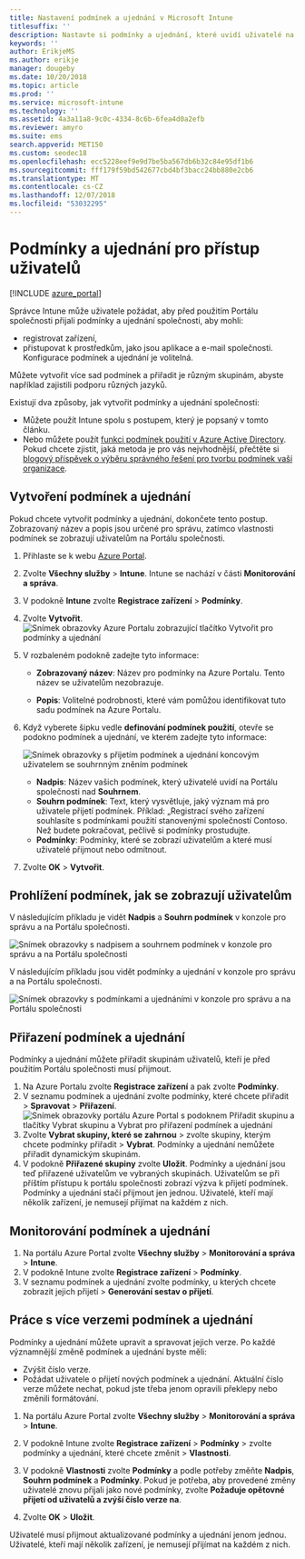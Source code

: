 ```yaml
---
title: Nastavení podmínek a ujednání v Microsoft Intune
titlesuffix: ''
description: Nastavte si podmínky a ujednání, které uvidí uživatelé na Portálu společnosti pro Intune.
keywords: ''
author: ErikjeMS
ms.author: erikje
manager: dougeby
ms.date: 10/20/2018
ms.topic: article
ms.prod: ''
ms.service: microsoft-intune
ms.technology: ''
ms.assetid: 4a3a11a8-9c0c-4334-8c6b-6fea4d0a2efb
ms.reviewer: amyro
ms.suite: ems
search.appverid: MET150
ms.custom: seodec18
ms.openlocfilehash: ecc5228eef9e9d7be5ba567db6b32c84e95df1b6
ms.sourcegitcommit: fff179f59bd542677cbd4bf3bacc24bb880e2cb6
ms.translationtype: MT
ms.contentlocale: cs-CZ
ms.lasthandoff: 12/07/2018
ms.locfileid: "53032295"
---
```

# <a name="terms-and-conditions-for-user-access"></a>Podmínky a ujednání pro přístup uživatelů

[!INCLUDE [azure_portal](./includes/azure_portal.md)]

Správce Intune může uživatele požádat, aby před použitím Portálu společnosti přijali podmínky a ujednání společnosti, aby mohli:
- registrovat zařízení,
- přistupovat k prostředkům, jako jsou aplikace a e-mail společnosti.
Konfigurace podmínek a ujednání je volitelná.

Můžete vytvořit více sad podmínek a přiřadit je různým skupinám, abyste například zajistili podporu různých jazyků.

Existují dva způsoby, jak vytvořit podmínky a ujednání společnosti:
- Můžete použít Intune spolu s postupem, který je popsaný v tomto článku.
- Nebo můžete použít [funkci podmínek použití v Azure Active Directory](https://docs.microsoft.com/azure/active-directory/governance/active-directory-tou). Pokud chcete zjistit, jaká metoda je pro vás nejvhodnější, přečtěte si [blogový příspěvek o výběru správného řešení pro tvorbu podmínek vaší organizace](https://go.microsoft.com/fwlink/?linkid=2010506&clcid=0x409). 

## <a name="create-terms-and-conditions"></a>Vytvoření podmínek a ujednání
Pokud chcete vytvořit podmínky a ujednání, dokončete tento postup. Zobrazovaný název a popis jsou určené pro správu, zatímco vlastnosti podmínek se zobrazují uživatelům na Portálu společnosti.

1. Přihlaste se k webu [Azure Portal](https://portal.azure.com).
2. Zvolte **Všechny služby** > **Intune**. Intune se nachází v části **Monitorování a správa**.
3. V podokně **Intune** zvolte **Registrace zařízení** > **Podmínky**.
2. Zvolte **Vytvořit**.
![Snímek obrazovky Azure Portalu zobrazující tlačítko Vytvořit pro podmínky a ujednání](media/terms-create-terms.png)
3. V rozbaleném podokně zadejte tyto informace:

   - **Zobrazovaný název**: Název pro podmínky na Azure Portalu. Tento název se uživatelům nezobrazuje.

   - **Popis**: Volitelné podrobnosti, které vám pomůžou identifikovat tuto sadu podmínek na Azure Portalu.

4. Když vyberete šipku vedle **definování podmínek použití**, otevře se podokno podmínek a ujednání, ve kterém zadejte tyto informace:

   ![Snímek obrazovky s přijetím podmínek a ujednání koncovým uživatelem se souhrnným zněním podmínek](./media/terms-summary-create.png)

   - **Nadpis**: Název vašich podmínek, který uživatelé uvidí na Portálu společnosti nad **Souhrnem**.
   - **Souhrn podmínek**: Text, který vysvětluje, jaký význam má pro uživatele přijetí podmínek. Příklad: „Registrací svého zařízení souhlasíte s podmínkami použití stanovenými společností Contoso. Než budete pokračovat, pečlivě si podmínky prostudujte.
   - **Podmínky**: Podmínky, které se zobrazí uživatelům a které musí uživatelé přijmout nebo odmítnout.

5. Zvolte **OK** > **Vytvořit**.

## <a name="see-how-terms-are-displayed-to-your-users"></a>Prohlížení podmínek, jak se zobrazují uživatelům
V následujícím příkladu je vidět **Nadpis** a **Souhrn podmínek** v konzole pro správu a na Portálu společnosti.

![Snímek obrazovky s nadpisem a souhrnem podmínek v konzole pro správu a na Portálu společnosti](./media/terms-summary-terms.png)

V následujícím příkladu jsou vidět podmínky a ujednání v konzole pro správu a na Portálu společnosti.

![Snímek obrazovky s podmínkami a ujednáními v konzole pro správu a na Portálu společnosti](./media/terms-properties-terms.png)

## <a name="assign-terms-and-conditions"></a>Přiřazení podmínek a ujednání

Podmínky a ujednání můžete přiřadit skupinám uživatelů, kteří je před použitím Portálu společnosti musí přijmout.

1. Na Azure Portalu zvolte **Registrace zařízení** a pak zvolte **Podmínky**.
2. V seznamu podmínek a ujednání zvolte podmínky, které chcete přiřadit > **Spravovat** > **Přiřazení**.
![Snímek obrazovky portálu Azure Portal s podoknem Přiřadit skupinu a tlačítky Vybrat skupinu a Vybrat pro přiřazení podmínek a ujednání](media/terms-assign-groups.png)
3. Zvolte **Vybrat skupiny, které se zahrnou** > zvolte skupiny, kterým chcete podmínky přiřadit > **Vybrat**. Podmínky a ujednání nemůžete přiřadit dynamickým skupinám.
4. V podokně **Přiřazené skupiny** zvolte **Uložit**.  Podmínky a ujednání jsou teď přiřazené uživatelům ve vybraných skupinách. Uživatelům se při příštím přístupu k portálu společnosti zobrazí výzva k přijetí podmínek. Podmínky a ujednání stačí přijmout jen jednou. Uživatelé, kteří mají několik zařízení, je nemusejí přijímat na každém z nich.


## <a name="monitor-terms-and-conditions"></a>Monitorování podmínek a ujednání

1. Na portálu Azure Portal zvolte **Všechny služby** > **Monitorování a správa** > **Intune**. 
1. V podokně Intune zvolte **Registrace zařízení** > **Podmínky**.
2. V seznamu podmínek a ujednání zvolte podmínky, u kterých chcete zobrazit jejich přijetí > **Generování sestav o přijetí**.

## <a name="work-with-multiple-versions-of-terms-and-conditions"></a>Práce s více verzemi podmínek a ujednání
Podmínky a ujednání můžete upravit a spravovat jejich verze. Po každé významnější změně podmínek a ujednání byste měli:
- Zvýšit číslo verze.
- Požádat uživatele o přijetí nových podmínek a ujednání. Aktuální číslo verze můžete nechat, pokud jste třeba jenom opravili překlepy nebo změnili formátování.

1. Na portálu Azure Portal zvolte **Všechny služby** > **Monitorování a správa** > **Intune**.

2. V podokně Intune zvolte **Registrace zařízení** > **Podmínky** > zvolte podmínky a ujednání, které chcete změnit > **Vlastnosti**.

4. V podokně **Vlastnosti** zvolte **Podmínky** a podle potřeby změňte **Nadpis**, **Souhrn podmínek** a **Podmínky**. Pokud je potřeba, aby provedené změny uživatelé znovu přijali jako nové podmínky, zvolte **Požaduje opětovné přijetí od uživatelů a zvýší číslo verze na**.

4.  Zvolte **OK** > **Uložit**.

Uživatelé musí přijmout aktualizované podmínky a ujednání jenom jednou. Uživatelé, kteří mají několik zařízení, je nemusejí přijímat na každém z nich.
